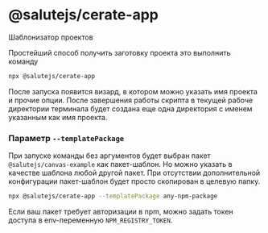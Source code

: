 # @salutejs/cerate-app
Шаблонизатор проектов

Простейший способ получить заготовку проекта это выполнить команду


```bash
npx @salutejs/cerate-app
```

После запуска появится визард, в котором можно указать имя проекта и прочие опции. После завершения работы скрипта в текущей рабоче директории терминала будет создана еще одна директория с именем указанным как имя проекта.


### Параметр `--templatePackage`
При запуске команды без аргументов будет выбран пакет `@salutejs/canvas-example` как пакет-шаблон. Но можно указать в качестве шаблона любой другой пакет. При отсутствии дополнительной конфигурации пакет-шаблон будет просто скопирован в целевую папку.

```bash
npx @salutejs/cerate-app --templatePackage any-npm-package
```

Если ваш пакет требует авторизации в npm, можно задать токен доступа в env-переменную `NPM_REGISTRY_TOKEN`.
